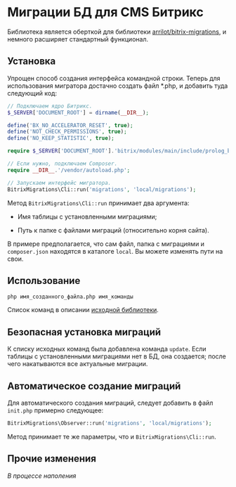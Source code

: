 # Миграции БД для CMS Битрикс

Библиотека является оберткой для библиотеки [arrilot/bitrix-migrations](https://github.com/arrilot/bitrix-migrations), и немного расширяет стандартный функционал.

## Установка

Упрощен способ создания интерфейса командной строки. Теперь для использования мигратора достачно создать файл \*.php,
и добавить туда следующий код:

```php
// Подключаем ядро Битрикс.
$_SERVER['DOCUMENT_ROOT'] = dirname(__DIR__);

define('BX_NO_ACCELERATOR_RESET', true);
define('NOT_CHECK_PERMISSIONS', true);
define('NO_KEEP_STATISTIC', true);

require $_SERVER['DOCUMENT_ROOT'].'bitrix/modules/main/include/prolog_before.php';

// Если нужно, подключаем Composer.
require __DIR__.'/vendor/autoload.php';

// Запускаем интерфейс мигратора.
BitrixMigrations\Cli::run('migrations', 'local/migrations');
```

Метод `BitrixMigrations\Cli::run` принимает два аргумента:

* Имя таблицы с установленными миграциями;

* Путь к папке с файлами миграций (относительно корня сайта).

В примере предполагается, что сам файл, папка с миграциями и `composer.json` находятся в каталоге `local`. Вы можете изменять пути на свои.

## Использование

`php имя_созданного_файла.php имя_команды`

Список команд в описании [исходной библиотеки](https://github.com/arrilot/bitrix-migrations#Доступные-команды).

## Безопасная установка миграций

К списку исходных команд была добавлена команда `update`. Если таблицы с установленными миграциями нет в БД, она создается; после чего  накатываются все актуальные миграции.

## Автоматическое создание миграций

Для автоматического создания миграций, следует добавить в файл `init.php` примерно следующее:

```php
BitrixMigrations\Observer::run('migrations', 'local/migrations');
```

Метод принимает те же параметры, что и `BitrixMigrations\Cli::run`.

## Прочие изменения

*В процессе наполения*
